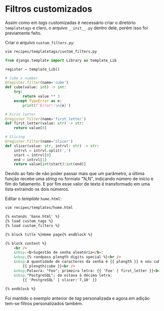 # Filtros customizados

Assim como em *tags* customizadas é necessário criar o diretório
`templatetags` e claro, o arquivo `__init__.py` dentro dele, porém isso foi
previamente feito.  
   
Criar o arquivo `custom_filters.py`:
```bash
vim recipes/templatetags/custom_filters.py
```
```python
from django.template import Library as template_Lib

register = template_Lib()

# Cube a number
@register.filter(name='cube')
def cube(value: int) -> int:
    try:
        return value ** 3
    except TypeError as e:
        print(f'Error!:\n{e}')

# First letter
@register.filter(name='first_letter')
def first_letter(value: str) -> str:
    return value[0]

# Slicing
@register.filter(name='slicer')
def slicer(value: str, intrvl: str) -> str:    
    intrvl = intrvl.split(',')
    start = intrvl[0]
    end = intrvl[1]
    return value[int(start):int(end)]
```
Devido ao fato de não poder passar mais que um parâmetro, a última função
recebe uma *string* no formato "N,N", indicando número de início e fim do
fatiamento. E por fim esse valor de texto é transformado em uma lista
extraindo os dois números.


Editar o *template* `home.html`:
```bash
vim recipes/templates/home.html
```
```html
{% extends 'base.html' %}
{% load custom_tags %}
{% load custom_filters %}

{% block title %}Home page{% endblock %}

{% block content %}
    <br />
    &nbsp;<b>Sugestão de senha aleatória</b>:
    &nbsp;{% randpass plength digits special %}<br />    
    &nbsp;A quantidade de caracteres da senha é {{ plength }} e seu cubo é: 
        {{ plength|cube }}<br />
    &nbsp;Palavra: "Foo"; primeira letra: {{ 'Foo' | first_letter }}<br />
    &nbsp;"PostgreSQL"; da oitava à décima letra: 
        {{ 'PostgreSQL' | slicer:'7,10' }}
    
{% endblock %}
```

Foi mantido o exemplo anterior de *tag* personalizada e agora em adição tem-se
filtros personalizados também.
